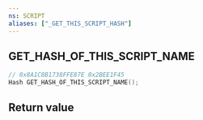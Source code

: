 ```yaml
---
ns: SCRIPT
aliases: ["_GET_THIS_SCRIPT_HASH"]
---
```

## GET_HASH_OF_THIS_SCRIPT_NAME

```c
// 0x8A1C8B1738FFE87E 0x2BEE1F45
Hash GET_HASH_OF_THIS_SCRIPT_NAME();
```


## Return value
